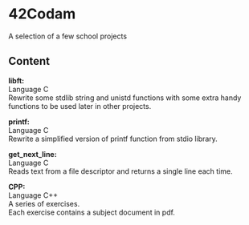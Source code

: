 # 42Codam
A selection of a few school projects

## Content
**libft:**
<br>Language C
<br>Rewrite some stdlib string and unistd functions with some extra handy functions to be used later in other projects.

**printf:**
<br>Language C
<br>Rewrite a simplified version of printf function from stdio library.

**get_next_line:**
<br>Language C
<br>Reads text from a file descriptor and returns a single line each time.

**CPP:**
<br>Language C++
<br>A series of exercises.
<br>Each exercise contains a subject document in pdf.
